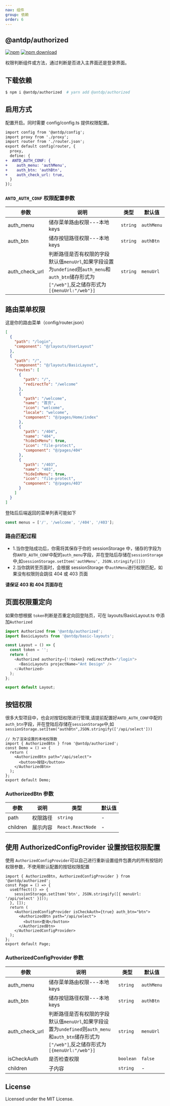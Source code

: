 ```yaml
---
nav: 组件
group: 依赖
order: 6
---
```


## @antdp/authorized

[![npm](https://img.shields.io/npm/v/@antdp/authorized.svg?maxAge=3600)](https://www.npmjs.com/package/@antdp/authorized)
[![npm download](https://img.shields.io/npm/dm/@antdp/authorized.svg?style=flat)](https://www.npmjs.com/package/@antdp/authorized)

权限判断组件或方法，通过判断是否进入主界面还是登录界面。

## 下载依赖

```bash
$ npm i @antdp/authorized  # yarn add @antdp/authorized
```

## 启用方式

配置开启。同时需要 config/config.ts 提供权限配置。

```diff
import config from '@antdp/config';
import proxy from './proxy';
import router from './router.json';
export default config(router, {
  proxy,
  define: {
+  ANTD_AUTH_CONF: {
+    auth_menu: 'authMenu',
+    auth_btn: 'authBtn',
+    auth_check_url: true,
  }
});
```

### `ANTD_AUTH_CONF` 权限配置参数

| 参数           | 说明                                                                                                                                                | 类型     | 默认值     |
| -------------- | --------------------------------------------------------------------------------------------------------------------------------------------------- | -------- | ---------- |
| auth_menu      | 储存菜单路由权限---本地 keys                                                                                                                        | `string` | `authMenu` |
| auth_btn       | 储存按钮路径权限---本地 keys                                                                                                                        | `string` | `authBtn`  |
| auth_check_url | 判断路径是否有权限的字段 默认值`menuUrl`,如果字段设置为`undefined`则`auth_menu`和`auth_btn`储存形式为 `["/web"]`,反之储存形式为`[{menuUrl:"/web"}]` | `string` | `menuUrl`  |

## 路由菜单权限

这是你的路由菜单（config/router.json）

```json
[
  {
    "path": "/login",
    "component": "@/layouts/UserLayout"
  },
  {
    "path": "/",
    "component": "@/layouts/BasicLayout",
    "routes": [
      {
        "path": "/",
        "redirectTo": "/welcome"
      },
      {
        "path": "/welcome",
        "name": "首页",
        "icon": "welcome",
        "locale": "welcome",
        "component": "@/pages/Home/index"
      },
      {
        "path": "/404",
        "name": "404",
        "hideInMenu": true,
        "icon": "file-protect",
        "component": "@/pages/404"
      },
      {
        "path": "/403",
        "name": "403",
        "hideInMenu": true,
        "icon": "file-protect",
        "component": "@/pages/403"
      }
    ]
  }
]
```

登陆后后端返回的菜单列表可能如下

```js
const menus = ['/', '/welcome', '/404', '/403'];
```

### 路由匹配过程

- 1.当你登陆成功后，你需将其保存于你的 sessionStorage 中，储存的字段为你`ANTD_AUTH_CONF`中配的`auth_menu`字段，并在登陆后存储在`sessionStorage`中,如`sessionStorage.setItem('authMenu', JSON.stringify([]))`
- 2.当你跳转至页面时，会根据 sessionStorage 中`authMenu`进行权限匹配，如果没有权限则会跳往 404 或 403 页面

<strong>请保证 403 和 404 页面存在</strong>

## 页面权限重定向

如果你想根据 `token`判断是否重定向回登陆页，可在 layouts/BasicLayout.ts 中添加`Authorized`

```ts | pure
import Authorized from '@antdp/authorized';
import BasicLayouts from '@antdp/basic-layouts';

const Layout = () => {
  const token = '';
  return (
    <Authorized authority={!!token} redirectPath="/login">
      <BasicLayouts projectName="Ant Design" />
    </Authorized>
  );
};

export default Layout;
```

## 按钮权限

很多大型项目中，也会对按钮权限进行管理,请提前配置好`ANTD_AUTH_CONF`中配的`auth_btn`字段，并在登陆后存储在`sessionStorage`中,如`sessionStorage.setItem("authBtn",JSON.stringify(['/api/select']))`

```tsx | pure
// 为了渲染设置的本地权限数
import { AuthorizedBtn } from '@antdp/authorized';
const Demo = () => {
  return (
    <AuthorizedBtn path="/api/select">
      <button>按钮</button>
    </AuthorizedBtn>
  );
};
export default Demo;
```

### AuthorizedBtn 参数

| 参数     | 说明     | 类型              | 默认值 |
| -------- | -------- | ----------------- | ------ |
| path     | 权限路径 | `string`          | -      |
| children | 展示内容 | `React.ReactNode` | -      |

## 使用 AuthorizedConfigProvider 设置按钮权限配置

使用 `AuthorizedConfigProvider`可以自己进行重新设置组件包裹内的所有按钮的权限参数，不使用默认配置的按钮权限配置

```tsx | pure
import { AuthorizedBtn, AuthorizedConfigProvider } from '@antdp/authorized';
const Page = () => {
  useEffect(() => {
    sessionStorage.setItem('btn', JSON.stringify([{ menuUrl: '/api/select' }]));
  }, []);
  return (
    <AuthorizedConfigProvider isCheckAuth={true} auth_btn="btn">
      <AuthorizedBtn path="/api/select">
        <button>查询</button>
      </AuthorizedBtn>
    </AuthorizedConfigProvider>
  );
};
export default Page;
```

### AuthorizedConfigProvider 参数

| 参数           | 说明                                                                                                                                                | 类型      | 默认值     |
| -------------- | --------------------------------------------------------------------------------------------------------------------------------------------------- | --------- | ---------- |
| auth_menu      | 储存菜单路由权限---本地 keys                                                                                                                        | `string`  | `authMenu` |
| auth_btn       | 储存按钮路径权限---本地 keys                                                                                                                        | `string`  | `authBtn`  |
| auth_check_url | 判断路径是否有权限的字段 默认值`menuUrl`,如果字段设置为`undefined`则`auth_menu`和`auth_btn`储存形式为 `["/web"]`,反之储存形式为`[{menuUrl:"/web"}]` | `string`  | `menuUrl`  |
| isCheckAuth    | 是否检查权限                                                                                                                                        | `boolean` | `false`    |
| children       | 子内容                                                                                                                                              | `string`  | -          |

## License

Licensed under the MIT License.
